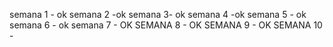 semana 1 - ok
semana 2 -ok
semana 3- ok
semana 4 -ok
semana 5 - ok
semana 6 - ok
semana 7 - OK
SEMANA 8 - OK
SEMANA 9 - OK
SEMANA 10 - 